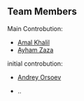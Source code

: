 ## Team Members

Main Controbution:
- [Amal Khalil](https://www.linkedin.com/in/amalkhalil/)
- [Ayham Zaza](https://www.linkedin.com/in/ayhamzaza/)

initial controbution:
- [Andrey Orsoev](https://www.linkedin.com/in/andreyorsoev/) 

- ..
